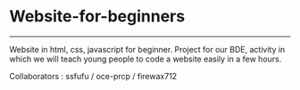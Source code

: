 ﻿# Website-for-beginners

--------------------
<p>
Website in html, css, javascript for beginner. 
Project for our BDE, activity in which we will teach young people to code a website easily in a few hours.
</p>

Collaborators :
ssfufu /
oce-prcp /
firewax712
